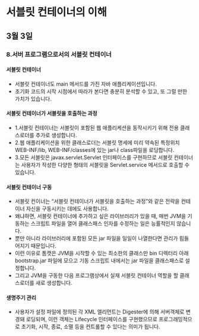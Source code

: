 # 서블릿 컨테이너의 이해

## 3월 3일

### 8.서버 프로그램으로서의 서블릿 컨테이너

#### 서블릿 컨테이너
- 서블릿 컨테이너도 main 메서드를 가진 자바 애플리케이션입니다.
- 초기화 코드의 시작 시점에서 따라가 본다면 충분히 분석할 수 있고, 또 그럴 만한 가치가 있습니다.

#### 서블릿 컨테이너가 서블릿을 호출하는 과정
- 1.서블릿 컨테이너는 서블릿이 포함된 웹 애플리케션을 동작시키기 위해 전용 클래스로더를 추가로 생성합니다.
- 2.웹 애플리케이션을 위한 클래스로더는 서블릿 명세에 미리 약속된 특정위치 WEB-INF/lib, WEB-INF/classes에 있는 jar나 class파일을 로딩합니다.
- 3.모든 서블릿은 javax.servlet.Servlet 인터페이스를 구현하므로 서블릿 컨테이너는 사용자가 작성한 다양한 형태의 서블릿을 Servlet.service 메서드로 호출할 수 있습니다.

#### 서블릿 컨테이너 구동
- 서블릿 컨이너는 “서블릿 컨테이너가 서블릿을 호출하는 과정”와 같은 전략을 컨테이너 자신을 구동시키는 데에도 사용합니다.
- 왜냐하면, 서블릿 컨테이너에 추가하고 싶은 라이브러리가 있을 때, 매번 JVM을 기동하는 스크립트 파일을 열어 클래스패스 인자를 수정하는 일은 능률적인지 않습니다. 
- 뿐만 아니라 라이브러리에 포함된 모든 jar 파일을 일일이 나열한다면 관리가 힘들어지기 때문입니다.
- 이런 이유로 톰캣은 JVM을 시작할 수 있는 최소한의 클래스만 bin 디렉터리 아래 bootstrap.jar 파일에 모으고 기동 스크립트 내에서는 jar 파일을 클래스패스로 설정합니다.
- 그리고 JVM을 구동한 다음 프로그램상에서 실재 서블릿 컨테이너 역할을 할 클래스로더를 새로 생성합니다.

#### 생명주기 관리
- 사용자가 설정 파일에 정의된 각 XML 엘리먼트는 Digester에 의해 서버객체로 변경돼 로딩되며, 이런 객체는 Lifecycle 인터페이스를 구현했으므로 프로그래밍적으로 초기화, 시작, 종료, 소멸 등을 컨트롤할 수 있다는 의미가 됩니다.
